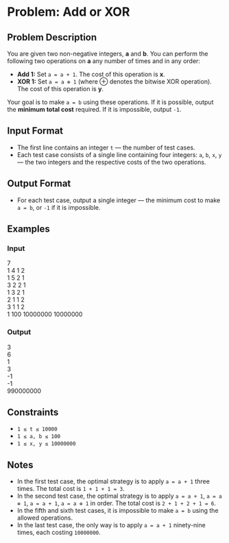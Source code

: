 # Problem: Add or XOR

## Problem Description
You are given two non-negative integers, **a** and **b**. You can perform the following two operations on **a** any number of times and in any order:
- **Add 1:** Set `a = a + 1`. The cost of this operation is **x**.
- **XOR 1:** Set `a = a ⊕ 1` (where ⊕ denotes the bitwise XOR operation). The cost of this operation is **y**.

Your goal is to make `a = b` using these operations. If it is possible, output the **minimum total cost** required. If it is impossible, output `-1`.

## Input Format
- The first line contains an integer `t` — the number of test cases.
- Each test case consists of a single line containing four integers: `a`, `b`, `x`, `y` — the two integers and the respective costs of the two operations.

## Output Format
- For each test case, output a single integer — the minimum cost to make `a = b`, or `-1` if it is impossible.

## Examples

### Input
7<br/>
1 4 1 2<br/>
1 5 2 1<br/>
3 2 2 1<br/>
1 3 2 1<br/>
2 1 1 2<br/>
3 1 1 2<br/>
1 100 10000000 10000000<br/>

### Output
3<br/>
6<br/>
1<br/>
3<br/>
-1<br/>
-1<br/>
990000000<br/>

## Constraints
- `1 ≤ t ≤ 10000`
- `1 ≤ a, b ≤ 100`
- `1 ≤ x, y ≤ 10000000`

## Notes
- In the first test case, the optimal strategy is to apply `a = a + 1` three times. The total cost is `1 + 1 + 1 = 3`.
- In the second test case, the optimal strategy is to apply `a = a + 1`, `a = a ⊕ 1`, `a = a + 1`, `a = a ⊕ 1` in order. The total cost is `2 + 1 + 2 + 1 = 6`.
- In the fifth and sixth test cases, it is impossible to make `a = b` using the allowed operations.
- In the last test case, the only way is to apply `a = a + 1` ninety-nine times, each costing `10000000`.

